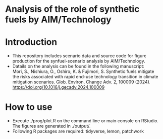 # Analysis of the role of synthetic fuels by AIM/Technology

# Introduction
- This repository includes scenario data and source code for figure production for the synfuel-scenario analysis by AIM/Technology.
-  Datails on the analysis can be found in the following manuscript: <br> Mori, S., Nishiura, O., Oshiro, K. & Fujimori, S. Synthetic fuels mitigate the risks associated with rapid end-use technology transition in climate mitigation scenarios. Glob. Environ. Change Adv. 2, 100009 (2024). https://doi.org/10.1016/j.gecadv.2024.100009
# How to use
- Execute ./prog/plot.R on the command line or main console on RStudio. The figures are generated in ./output/.
- Following R packages are required: tidyverse, lemon, patchwork
